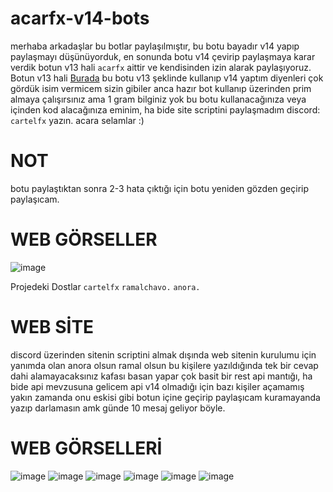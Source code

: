 # acarfx-v14-bots

merhaba arkadaşlar bu botlar paylaşılmıştır, bu botu bayadır v14 yapıp paylaşmayı düşünüyorduk, en sonunda botu v14 çevirip paylaşmaya karar verdik botun v13 hali ```acarfx``` aittir ve kendisinden izin alarak paylaşıyoruz. Botun v13 hali [Burada](https://github.com/acarfx/v13-all-bots) bu botu v13 şeklinde kullanıp v14 yaptım diyenleri çok gördük isim vermicem sizin gibiler anca hazır bot kullanıp üzerinden prim almaya çalışırsınız ama 1 gram bilginiz yok bu botu kullanacağınıza veya içinden kod alacağınıza eminim, ha bide site scriptini paylaşmadım discord: ```cartelfx``` yazın. acara selamlar :)

# NOT 
botu paylaştıktan sonra 2-3 hata çıktığı için botu yeniden gözden geçirip paylaşıcam.

# WEB GÖRSELLER
![image](https://i.hizliresim.com/cm32rny.jpg)

Projedeki Dostlar `cartelfx` `ramalchavo.` `anora.`

# WEB SİTE
discord üzerinden sitenin scriptini almak dışında web sitenin kurulumu için yanımda olan anora olsun ramal olsun bu kişilere yazıldığında tek bir cevap dahi alamayacaksınız kafası basan yapar çok basit bir rest api mantığı, ha bide api mevzusuna gelicem api v14 olmadığı için bazı kişiler açamamış yakın zamanda onu eskisi gibi botun içine geçirip paylaşıcam kuramayanda yazıp darlamasın amk günde 10 mesaj geliyor böyle.

# WEB GÖRSELLERİ

![image](https://cdn.discordapp.com/attachments/1214735083261394955/1238376684147834900/image.png?ex=663f0fa9&is=663dbe29&hm=7920d235fae8620e7583e38dcaf6299c01f8fc82f5b4610830096fc649b9414e&)
![image](https://cdn.discordapp.com/attachments/1214735083261394955/1238376785633345568/image.png?ex=663f0fc1&is=663dbe41&hm=8ef5cbb6da850b7bc6e39153d1f035441972787abb44feb562f956131bb6c609&)
![image](https://cdn.discordapp.com/attachments/1214735083261394955/1238376878893699082/image.png?ex=663f0fd7&is=663dbe57&hm=2c9e74c17cc96aed7671bc342e9944b42928220ceb7725946c90651f652d85c6&)
![image](https://cdn.discordapp.com/attachments/1214735083261394955/1238376997076467712/image.png?ex=663f0ff4&is=663dbe74&hm=2346d55547f484d998418ceed98715841dbda975544c20a217c1b74981aa727d&)
![image](https://cdn.discordapp.com/attachments/1214735083261394955/1238377126986780702/image.png?ex=663f1013&is=663dbe93&hm=daf596f0dc90e742be2b5fd588846d1a7dc2ce3846fa62fbb0f25be65eec0a33&)
![image](https://cdn.discordapp.com/attachments/1214735083261394955/1238377226727198801/image.png?ex=663f102a&is=663dbeaa&hm=0c3b392ea5df0abf827098d21e74d0005b3f6baa8eb2688fb4053141c5ae8bff&)

